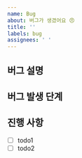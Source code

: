 ```yaml
---
name: Bug
about: 버그가 생겼어요 😠
title: ''
labels: bug
assignees: ' '
---
```


## 버그 설명 <!-- 발생한 버그에 대한 간단한 설명 작성 -->

## 버그 발생 단계 <!-- 필요할 경우 스크린샷 등 첨부 -->

## 진행 사항 <!-- 할 일 목록을 만들고 진행 사항 표시 -->

- [ ] todo1
- [ ] todo2
